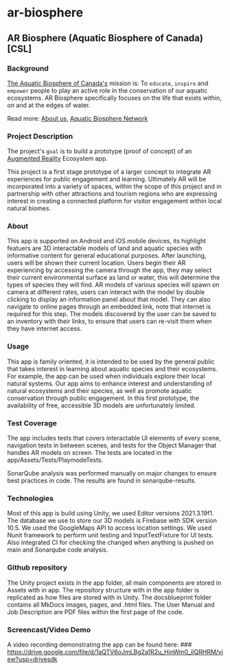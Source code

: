 # ar-biosphere
## AR Biosphere (Aquatic Biosphere of Canada) [CSL]

### Background
[The Aquatic Biosphere of Canada's](https://www.aquaticbiosphere.ca/) mission is: To `educate`, `inspire` and `empower` people to play an active role in the conservation of our aquatic ecosystems. AR Biosphere specifically focuses on the life that exists within, on and at the edges of water.

Read more: [About us](https://www.aquaticbiosphere.ca/opportunity), [Aquatic Biosphere Network](https://www.thepublicplace.online/en/channel/the-aquatic-biosphere.8447)


### Project Description
The project's `goal` is to build a prototype (proof of concept) of an [Augmented Reality](https://en.wikipedia.org/wiki/Augmented_reality) Ecosystem app.

This project is a first stage prototype of a larger concept to integrate AR experiences for public engagement and learning. Ultimately AR will be incorporated into a variety of spaces, within the scope of this project and in partnership with other attractions and tourism regions who are expressing interest in creating a connected platform for visitor engagement within local natural biomes.


### About
This app is supported on Android and iOS mobile devices, its highlight featuers are 3D interactable models of land and aquatic species with informative content for general educational purposes. After launching, users will be shown their current location. Users begin their AR experiencing by accessing the camera through the app, they may select their current environmental surface as land or water, this will determine the types of species they will find. AR models of various species will spawn on camera at different rates, users can interact with the model by double clicking to display an information panel about that model. They can also navigate to online pages through an embedded link, note that internet is required for this step. The models discovered by the user can be saved to an inventory with their links, to ensure that users can re-visit them when they have internet access. 


### Usage
This app is family oriented, it is intended to be used by the general public that takes interest in learning about aquatic species and their ecosystems. For example, the app can be used when individuals explore their local natural systems. Our app aims to enhance interest and understanding of natural ecosystems and their species, as well as promote aquatic conservation through public engagement. In this first prototype, the availability of free, accessible 3D models are unfortunately limited. 


### Test Coverage
The app includes tests that covers interactable UI elements of every scene, navigation tests in between scenes, and tests for the Object Manager that handles AR models on screen. The tests are located in the app/Assets/Tests/PlaymodeTests.

SonarQube analysis was performed manually on major changes to ensure best practices in code. The results are found in sonarqube-results.


### Technologies
Most of  this app is build using Unity, we used Editor versions 2021.3.19f1. The database we use to store our 3D models is Firebase with SDK version 10.5.  We used the GoogleMaps API to access location settings. We used Nunit framework to perform unit testing and InputTestFixture for UI tests. Also integrated CI for checking the changed when anything is pushed on main and Sonarqube code analysis.


### Github repository
The Unity project exists in the app folder, all main components are stored in Assets with in app. The repository structure with in the app folder is replicated as how files are stored with in Unity. 
The docsblueprint folder contains all MkDocs images, pages, and .html files. 
The User Manual and Job Description are PDF files within the first page of the code.


### Screencast/Video Demo
A video recording demonstrating the app can be found here: ### https://drive.google.com/file/d/1aQTV6oJmLBg2a1R2u_HinWm0_iIQRHRM/view?usp=drivesdk